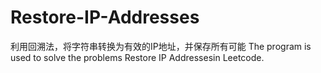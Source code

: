 # Restore-IP-Addresses
利用回溯法，将字符串转换为有效的IP地址，并保存所有可能
The program is used to solve the problems Restore IP Addressesin Leetcode.

